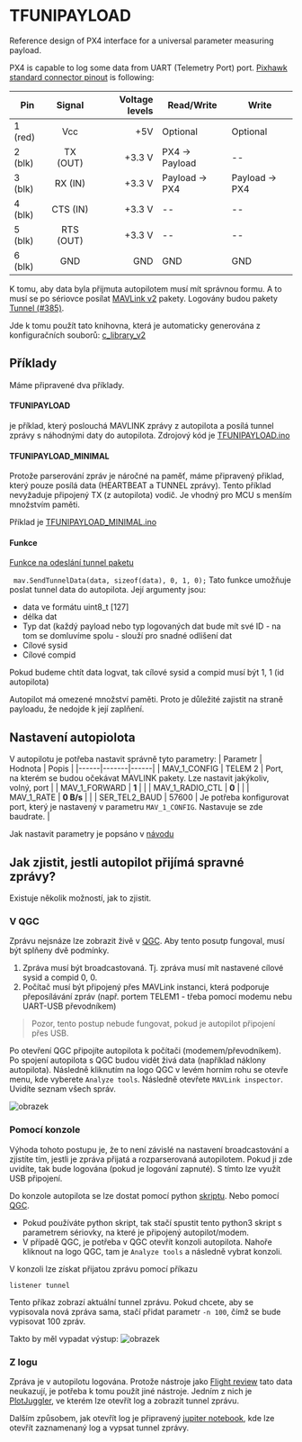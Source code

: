 # TFUNIPAYLOAD
Reference design of PX4 interface for a universal parameter measuring payload.

PX4 is capable to log some data from UART (Telemetry Port) port.  [Pixhawk standard connector pinout](https://github.com/pixhawk/Pixhawk-Standards/blob/master/DS-009%20Pixhawk%20Connector%20Standard.pdf) is following: 


| Pin        | Signal | Voltage levels  | Read/Write | Write |
| ---------- |:------:| ---------------:|------|------|
| 1 (red)    | Vcc | +5V | Optional | Optional |
| 2 (blk)    | TX (OUT)  |   +3.3 V | PX4 -> Payload | -- |
| 3 (blk)    | RX (IN)   |   +3.3 V | Payload -> PX4 | Payload -> PX4 |
| 4 (blk)    | CTS (IN)  |   +3.3 V | -- | -- |
| 5 (blk)    | RTS (OUT) |   +3.3 V | -- | -- |
| 6 (blk)    | GND       |   GND    | GND | GND |


K tomu, aby data byla přijmuta autopilotem musí mít správnou formu. A to musí se po sériovce posílat [MAVLink v2](https://mavlink.io/en/) pakety. Logovány budou pakety [Tunnel (#385)](https://mavlink.io/en/messages/common.html#TUNNEL).

Jde k tomu použít tato knihovna, která je automaticky generována z konfiguračních souborů: [c_library_v2](https://github.com/mavlink/c_library_v2)

## Příklady
Máme připravené dva příklady. 

#### TFUNIPAYLOAD
je příklad, který poslouchá MAVLINK zprávy z autopilota a posílá tunnel zprávy s náhodnými daty do autopilota. Zdrojový kód je [TFUNIPAYLOAD.ino](/SW/arduino/src/TFUNIPAYLOAD/TFUNIPAYLOAD.ino)

#### TFUNIPAYLOAD_MINIMAL
Protože parserování zpráv je náročné na paměť, máme připravený přiklad, který pouze posílá data (HEARTBEAT a TUNNEL zprávy). Tento příklad nevyžaduje připojený TX (z autopilota) vodič. Je vhodný pro MCU s menším množstvím paměti. 

Příklad je [TFUNIPAYLOAD_MINIMAL.ino](/SW/arduino/src/TFUNIPAYLOAD_MINIMAL/TFUNIPAYLOAD_MINIMAL.ino)


#### Funkce
[Funkce na odeslání tunnel paketu](https://github.com/ThunderFly-aerospace/TFUNIPAYLOAD/blob/79eee22fe32725179d1df2b6ca72e901e2be1834/SW/arduino/src/TFUNIPAYLOAD/TFUNIPAYLOAD.ino#L50)

```  mav.SendTunnelData(data, sizeof(data), 0, 1, 0); ```
Tato funkce umožňuje poslat tunnel data do autopilota. Její argumenty jsou:
 * data ve formátu uint8_t [127]
 * délka dat
 * Typ dat (každý payload nebo typ logovaných dat bude mít své ID - na tom se domluvíme spolu - slouží pro snadné odlišení dat
 * Cílové sysid
 * Cílové compid

Pokud budeme chtít data logvat, tak cílové sysid a compid musí být 1, 1 (id autopilota) 

Autopilot má omezené množství paměti. Proto je důležité zajistit na straně payloadu, že nedojde k její zaplňení.


## Nastavení autopiolota

V autopilotu je potřeba nastavit správně tyto parametry:
| Parametr | Hodnota | Popis |
|------|-------|------|
| MAV_1_CONFIG | TELEM 2 | Port, na kterém se budou očekávat MAVLINK pakety. Lze nastavit jakýkoliv, volný, port |
| MAV_1_FORWARD | **1** | |
| MAV_1_RADIO_CTL | **0** | |
| MAV_1_RATE  | **0 B/s** | |
| SER_TEL2_BAUD | 57600 | Je potřeba konfigurovat port, který je nastavený v parametru `MAV_1_CONFIG`. Nastavuje se zde baudrate. |

Jak nastavit parametry je popsáno v [návodu](http://docs.px4.io/master/en/advanced_config/parameters.html#changing-a-parameter)

## Jak zjistit, jestli autopilot přijímá spravné zprávy?

Existuje několik možností, jak to zjistit.
### V QGC

Zprávu nejsnáze lze zobrazit živě v [QGC](https://github.com/mavlink/qgroundcontrol/releases). Aby tento posutp fungoval, musí být splňeny dvě podmínky. 

 1. Zpráva musí být broadcastovaná. Tj. zpráva musí mít nastavené cílové sysid a compid 0, 0. 
 1. Počítač musí být připojený přes MAVLink instanci, která podporuje přeposílávání zpráv (např. portem TELEM1 - třeba pomocí modemu nebu UART-USB převodníkem) 
 
 > Pozor, tento postup nebude fungovat, pokud je autopilot připojení přes USB. 

Po otevření QGC připojíte autopilota k počítači (modemem/převodníkem). Po spojení autopilota s QGC budou vidět živá data (například náklony autopilota). Následně kliknutím na logo QGC v levém horním rohu se otevře menu, kde vyberete `Analyze tools`. Následně otevřete `MAVLink inspector`. Uvidíte seznam všech správ. 

![obrazek](https://user-images.githubusercontent.com/5196729/99434203-cec17d00-290e-11eb-93a7-e089ba893775.png)


### Pomocí konzole
Výhoda tohoto postupu je, že to není závislé na nastavení broadcastování a zjistíte tím, jestli je zpráva přijatá a rozparserovaná autopilotem. Pokud ji zde uvidíte, tak bude logována (pokud je logování zapnuté). S tímto lze využít USB připojení. 

Do konzole autopilota se lze dostat pomocí python [skriptu](https://github.com/ThunderFly-aerospace/PX4Firmware/blob/master/Tools/mavlink_shell.py). Nebo pomocí [QGC](https://github.com/mavlink/qgroundcontrol/releases). 

 * Pokud používáte python skript, tak stačí spustit tento python3 skript s parametrem sériovky, na které je připojený autopilot/modem. 
 * V případě QGC, je potřeba v QGC otevřít konzoli autopilota. Nahoře kliknout na logo QGC, tam je `Analyze tools` a následně vybrat konzoli. 

V konzoli lze získat přijatou zprávu pomocí příkazu 

`listener tunnel`

Tento příkaz zobrazí aktuální tunnel zprávu. Pokud chcete, aby se vypisovala nová zpráva sama, stačí přidat parametr `-n 100`, čímž se bude vypisovat 100 zpráv. 

Takto by měl vypadat výstup:
![obrazek](https://user-images.githubusercontent.com/5196729/99431661-6ae98500-290b-11eb-80a6-a08f8229d600.png)


### Z logu
Zpráva je v autopilotu logována. Protože nástroje jako [Flight review](https://review.px4.io/) tato data neukazují, je potřeba k tomu použít jiné nástroje. Jedním z nich je [PlotJuggler](https://plotjuggler.io/), ve kterém lze otevřít log a zobrazit tunnel zprávu. 

Dalším způsobem, jak otevřít log je připravený [jupiter notebook](https://github.com/ThunderFly-aerospace/TFUNIPAYLOAD/blob/master/SW/LogViewer/ReadTunnelData.ipynb), kde lze otevřít zaznamenaný log a vypsat tunnel zprávy. 
